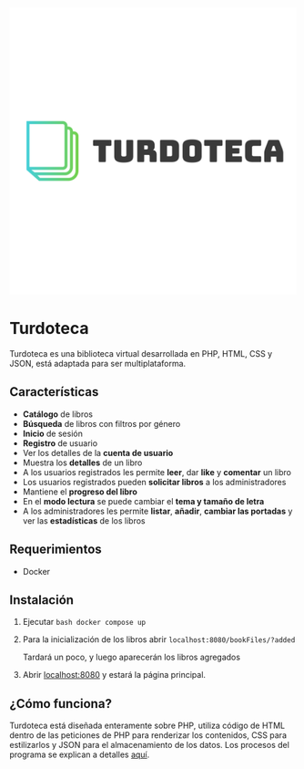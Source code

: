 ![Turdoteca](./doc/assets/turdoteca_logo.svg)
# Turdoteca

Turdoteca es una biblioteca virtual desarrollada en PHP, HTML, CSS y JSON, está adaptada para ser multiplataforma.

## Características

* **Catálogo** de libros
* **Búsqueda** de libros con filtros por género
* **Inicio** de sesión
* **Registro** de usuario
* Ver los detalles de la **cuenta de usuario**
* Muestra los **detalles** de un libro
* A los usuarios registrados les permite **leer**, dar **like** y **comentar** un libro
* Los usuarios registrados pueden **solicitar libros** a los administradores
* Mantiene el **progreso del libro**
* En el **modo lectura** se puede cambiar el **tema y tamaño de letra**
* A los administradores les permite **listar**, **añadir**, **cambiar las portadas** y ver las **estadísticas** de los libros

## Requerimientos

* Docker

## Instalación

1. Ejecutar ```bash docker compose up```
2. Para la inicialización de los libros abrir `localhost:8080/bookFiles/?added`

    Tardará un poco, y luego aparecerán los libros agregados

3. Abrir [localhost:8080](localhost:8080) y estará la página principal.

## ¿Cómo funciona?

Turdoteca está diseñada enteramente sobre PHP, utiliza código de HTML dentro de las peticiones de PHP para renderizar los contenidos, CSS para estilizarlos y JSON para el almacenamiento de los datos. Los procesos del programa se explican a detalles [aquí](./doc/how_works.md).